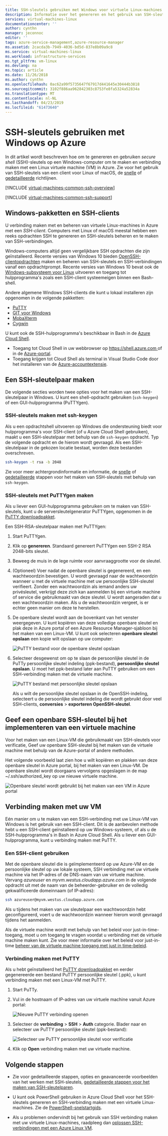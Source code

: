 ```yaml
---
title: SSH-sleutels gebruiken met Windows voor virtuele Linux-machines | Microsoft Docs
description: Informatie over het genereren en het gebruik van SSH-sleutels op een Windows-computer verbinding maken met een virtuele Linux-machine in Azure.
services: virtual-machines-linux
documentationcenter: ''
author: cynthn
manager: jeconnoc
editor: ''
tags: azure-service-management,azure-resource-manager
ms.assetid: 2cacda3b-7949-4036-bd5d-837e8b09a9c8
ms.service: virtual-machines-linux
ms.workload: infrastructure-services
ms.tgt_pltfrm: vm-linux
ms.devlang: na
ms.topic: article
ms.date: 11/26/2018
ms.author: cynthn
ms.openlocfilehash: 0ac62a99f5735647f67917d441645e30444b3818
ms.sourcegitcommit: 3102f886aa962842303c8753fe8fa5324a52834a
ms.translationtype: MT
ms.contentlocale: nl-NL
ms.lasthandoff: 04/23/2019
ms.locfileid: "61473640"
---
```

# <a name="how-to-use-ssh-keys-with-windows-on-azure"></a>SSH-sleutels gebruiken met Windows op Azure

In dit artikel wordt beschreven hoe om te genereren en gebruiken *secure shell* (SSH)-sleutels op een Windows-computer om te maken en verbinding maken met een Linux virtuele machine (VM) in Azure. Zie voor het gebruik van SSH-sleutels van een client voor Linux of macOS, de [snelle](mac-create-ssh-keys.md) of [gedetailleerde](create-ssh-keys-detailed.md) richtlijnen.

[!INCLUDE [virtual-machines-common-ssh-overview](../../../includes/virtual-machines-common-ssh-overview.md)]

[!INCLUDE [virtual-machines-common-ssh-support](../../../includes/virtual-machines-common-ssh-support.md)]

## <a name="windows-packages-and-ssh-clients"></a>Windows-pakketten en SSH-clients
U verbinding maken met en beheren van virtuele Linux-machines in Azure met een *SSH-client*. Computers met Linux of macOS meestal hebben een reeks opdrachten SSH te genereren en SSH-sleutels beheren en te maken van SSH-verbindingen. 

Windows-computers altijd geen vergelijkbare SSH opdrachten die zijn geïnstalleerd. Recente versies van Windows 10 bieden [OpenSSH-clientopdrachten](https://blogs.msdn.microsoft.com/commandline/2018/03/07/windows10v1803/) maken en beheren van SSH-sleutels en SSH-verbindingen vanaf een opdrachtprompt. Recente versies van Windows 10 bevat ook de [Windows-subsysteem voor Linux](https://docs.microsoft.com/windows/wsl/about) uitvoeren en toegang tot hulpprogramma's zoals een SSH-client systeemeigen binnen een Bash-shell. 

Andere algemene Windows SSH-clients die kunt u lokaal installeren zijn opgenomen in de volgende pakketten:

* [PuTTY](https://www.chiark.greenend.org.uk/~sgtatham/putty/)
* [GIT voor Windows](https://git-for-windows.github.io/)
* [MobaXterm](https://mobaxterm.mobatek.net/)
* [Cygwin](https://cygwin.com/)

U kunt ook de SSH-hulpprogramma's beschikbaar in Bash in de [Azure Cloud Shell](../../cloud-shell/overview.md). 

* Toegang tot Cloud Shell in uw webbrowser op [ https://shell.azure.com ](https://shell.azure.com) of in de [Azure-portal](https://portal.azure.com). 
* Toegang krijgen tot Cloud Shell als terminal in Visual Studio Code door het installeren van de [Azure-accountextensie](https://marketplace.visualstudio.com/items?itemName=ms-vscode.azure-account).

## <a name="create-an-ssh-key-pair"></a>Een SSH-sleutelpaar maken
De volgende secties worden twee opties voor het maken van een SSH-sleutelpaar in Windows. U kunt een shell-opdracht gebruiken (`ssh-keygen`) of een GUI-hulpprogramma (PuTTYgen).

### <a name="create-ssh-keys-with-ssh-keygen"></a>SSH-sleutels maken met ssh-keygen

Als u een opdrachtshell uitvoeren op Windows die ondersteuning biedt voor hulpprogramma's voor SSH-client (of u Azure Cloud Shell gebruiken), maakt u een SSH-sleutelpaar met behulp van de `ssh-keygen` opdracht. Typ de volgende opdracht en de hierom wordt gevraagd. Als een SSH-sleutelpaar in de gekozen locatie bestaat, worden deze bestanden overschreven. 

```bash
ssh-keygen -t rsa -b 2048
```

Zie voor meer achtergrondinformatie en informatie, de [snelle](mac-create-ssh-keys.md) of [gedetailleerde](create-ssh-keys-detailed.md) stappen voor het maken van SSH-sleutels met behulp van `ssh-keygen`.

### <a name="create-ssh-keys-with-puttygen"></a>SSH-sleutels met PuTTYgen maken

Als u liever een GUI-hulpprogramma gebruiken om te maken van SSH-sleutels, kunt u de serversleutelgenerator PuTTYgen, opgenomen in de [PuTTY downloadpakket](https://www.chiark.greenend.org.uk/~sgtatham/putty/download.html). 

Een SSH-RSA-sleutelpaar maken met PuTTYgen:

1. Start PuTTYgen.

2. Klik op **genereren**. Standaard genereert PuTTYgen een SSH-2 RSA 2048-bits sleutel.

4. Beweeg de muis in de lege ruimte voor aanvraaggrootte voor de sleutel.

5. (Optioneel) Voer nadat de openbare sleutel is gegenereerd, en een wachtwoordzin bevestigen. U wordt gevraagd naar de wachtwoordzin wanneer u met de virtuele machine met uw persoonlijke SSH-sleutel verifieert. Zonder een wachtwoordzin als iemand anders uw privésleutel, verkrijgt deze zich kan aanmelden bij een virtuele machine of service die gebruikmaakt van deze sleutel. U wordt aangeraden dat u een wachtwoordzin maken. Als u de wachtwoordzin vergeet, is er echter geen manier om deze te herstellen.

6. De openbare sleutel wordt aan de bovenkant van het venster weergegeven. U kunt kopiëren van deze volledige openbare sleutel en plak deze in Azure portal of een Azure Resource Manager-sjabloon bij het maken van een Linux-VM. U kunt ook selecteren **openbare sleutel opslaan** een kopie wilt opslaan op uw computer:

    ![PuTTY bestand voor de openbare sleutel opslaan](./media/ssh-from-windows/save-public-key.png)

7. Selecteer desgewenst om op te slaan de persoonlijke sleutel in de PuTTy persoonlijke sleutel indeling (ppk-bestand), **persoonlijke sleutel opslaan**. U moet het ppk-bestand later aan PuTTY gebruiken om een SSH-verbinding maken met de virtuele machine.

    ![PuTTY bestand met persoonlijke sleutel opslaan](./media/ssh-from-windows/save-ppk-file.png)

    Als u wilt de persoonlijke sleutel opslaan in de OpenSSH-indeling, selecteert u de persoonlijke sleutel indeling die wordt gebruikt door veel SSH-clients, **conversies** > **exporteren OpenSSH-sleutel**.

## <a name="provide-an-ssh-public-key-when-deploying-a-vm"></a>Geef een openbare SSH-sleutel bij het implementeren van een virtuele machine

Voor het maken van een Linux-VM die gebruikmaakt van SSH-sleutels voor verificatie, Geef uw openbare SSH-sleutel bij het maken van de virtuele machine met behulp van de Azure-portal of andere methoden.

Het volgende voorbeeld laat zien hoe u wilt kopiëren en plakken van deze openbare sleutel in Azure portal, bij het maken van een Linux-VM. De openbare sleutel wordt doorgaans vervolgens opgeslagen in de map ~/.ssh/authorized_key op uw nieuwe virtuele machine.

   ![Openbare sleutel wordt gebruikt bij het maken van een VM in Azure portal](./media/ssh-from-windows/use-public-key-azure-portal.png)


## <a name="connect-to-your-vm"></a>Verbinding maken met uw VM

Eén manier om u te maken van een SSH-verbinding met uw Linux-VM van Windows is het gebruik van een SSH-client. Dit is de aanbevolen methode hebt u een SSH-client geïnstalleerd op uw Windows-systeem, of als u de SSH-hulpprogramma's in Bash in Azure Cloud Shell. Als u liever een GUI-hulpprogramma, kunt u verbinding maken met PuTTY.  

### <a name="use-an-ssh-client"></a>Een SSH-client gebruiken
Met de openbare sleutel die is geïmplementeerd op uw Azure-VM en de persoonlijke sleutel op uw lokale systeem, SSH verbinding met uw virtuele machine via het IP-adres of de DNS-naam van uw virtuele machine. Vervang *azureuser* en *myvm.westus.cloudapp.azure.com* in de volgende opdracht uit met de naam van de beheerder-gebruiker en de volledig gekwalificeerde domeinnaam (of IP-adres):

```bash
ssh azureuser@myvm.westus.cloudapp.azure.com
```

Als u tijdens het maken van uw sleutelpaar een wachtwoordzin hebt geconfigureerd, voert u de wachtwoordzin wanneer hierom wordt gevraagd tijdens het aanmelden.

Als de virtuele machine wordt met behulp van het beleid voor just-in-time-toegang, moet u om toegang te vragen voordat u verbinding met de virtuele machine maken kunt. Zie voor meer informatie over het beleid voor just-in-time [beheer van de virtuele machine toegang met just in time-beleid](../../security-center/security-center-just-in-time.md).

### <a name="connect-with-putty"></a>Verbinding maken met PuTTY

Als u hebt geïnstalleerd het [PuTTY downloadpakket](https://www.chiark.greenend.org.uk/~sgtatham/putty/download.html) en eerder gegenereerde een bestand PuTTY persoonlijke sleutel (.ppk), u kunt verbinding maken met een Linux-VM met PuTTY.

1. Start PuTTy.

2. Vul in de hostnaam of IP-adres van uw virtuele machine vanuit Azure portal:

    ![Nieuwe PuTTY verbinding openen](./media/ssh-from-windows/putty-new-connection.png)

3. Selecteer de **verbinding** > **SSH** > **Auth** categorie. Blader naar en selecteer uw PuTTY persoonlijke sleutel (ppk-bestand):

    ![Selecteer uw PuTTY persoonlijke sleutel voor verificatie](./media/ssh-from-windows/putty-auth-dialog.png)

4. Klik op **Open** verbinding maken met uw virtuele machine.

## <a name="next-steps"></a>Volgende stappen

* Zie voor gedetailleerde stappen, opties en geavanceerde voorbeelden van het werken met SSH-sleutels, [gedetailleerde stappen voor het maken van SSH-sleutelparen](create-ssh-keys-detailed.md).

* U kunt ook PowerShell gebruiken in Azure Cloud Shell voor het SSH-sleutels genereren en SSH-verbinding maken met een virtuele Linux-machines. Zie de [PowerShell-snelstartgids](../../cloud-shell/quickstart-powershell.md#ssh).

* Als u problemen ondervindt bij het gebruik van SSH verbinding maken met uw virtuele Linux-machines, raadpleeg dan [oplossen SSH-verbindingen met een Azure Linux VM](troubleshoot-ssh-connection.md?toc=%2fazure%2fvirtual-machines%2flinux%2ftoc.json).
